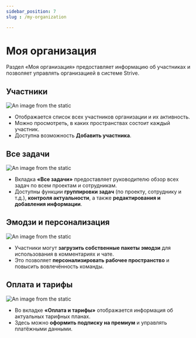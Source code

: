 ```yaml
---
sidebar_position: 7
slug : /my-organization

---
```


# Моя организация 

Раздел «Моя организация» предоставляет информацию об участниках и позволяет управлять организацией в системе Strive.



## Участники

![An image from the static](/img/organization_members.png)

- Отображается список всех участников организации и их активность.
- Можно просмотреть, в каких пространствах состоит каждый участник.
- Доступна возможность **Добавить участника**.


## Все задачи
![An image from the static](/img/organization_all_tasks.png)
- Вкладка **«Все задачи»** предоставляет руководителю обзор всех задач по всем проектам и сотрудникам.
- Доступны функции **группировки задач** (по проекту, сотруднику и т.д.), **контроля актуальности**, а также **редактирования и добавления информации**.

## Эмодзи и персонализация
![An image from the static](/img/organization_emoji.png)
- Участники могут **загрузить собственные пакеты эмодзи** для использования в комментариях и чате.
- Это позволяет **персонализировать рабочее пространство** и повысить вовлечённость команды.

## Оплата и тарифы
![An image from the static](/img/organization_payment_and_tariffs.png)
- Во вкладке **«Оплата и тарифы»** отображается информация об актуальных тарифных планах.
- Здесь можно **оформить подписку на премиум** и управлять платёжными данными.


